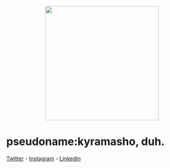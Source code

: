 <p align = "center">
  <img
       width = "300"
       src = "https://media.tenor.com/0uKy0kcOe_wAAAAC/saber-saber-fate.gif"
       >
</p>
<p align = "center">
  <h1>
    pseudoname:kyramasho, duh.
  </h1>
  <a href="https://twitter.com/aldinpramudya">Twitter</a>
  - <a href="https://instagram.com/aldin.pramudya">Instagram</a>
  - <a href="https://www.linkedin.com/in/aldin-ariel-pramudya-832037238/">LinkedIn</a>
</p>
